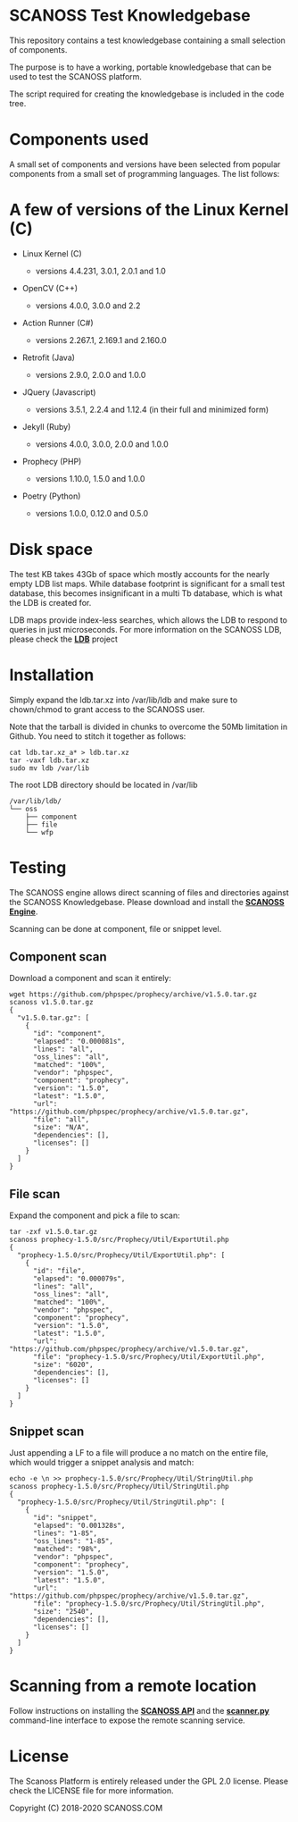 # SCANOSS Test Knowledgebase

This repository contains a test knowledgebase containing a small selection of components. 

The purpose is to have a working, portable knowledgebase that can be used to test the SCANOSS platform.

The script required for creating the knowledgebase is included in the code tree.

# Components used

A small set of components and versions have been selected from popular components from a small set of programming languages. The list follows: 

# A few of versions of the Linux Kernel (C)

* Linux Kernel (C)
	* versions 4.4.231, 3.0.1, 2.0.1 and 1.0 

* OpenCV (C++)
	* versions 4.0.0, 3.0.0 and 2.2

* Action Runner (C#) 
	* versions 2.267.1, 2.169.1 and 2.160.0

* Retrofit (Java) 
	* versions 2.9.0, 2.0.0 and 1.0.0

* JQuery (Javascript)
	* versions 3.5.1, 2.2.4 and 1.12.4 (in their full and minimized form)

* Jekyll (Ruby)
	* versions 4.0.0, 3.0.0, 2.0.0 and 1.0.0

* Prophecy (PHP)
	* versions 1.10.0, 1.5.0 and 1.0.0

* Poetry (Python)
	* versions 1.0.0, 0.12.0 and 0.5.0

# Disk space

The test KB takes 43Gb of space which mostly accounts for the nearly empty LDB list maps. While database footprint is significant for a small test database, this becomes insignificant in a multi Tb database, which is what the LDB is created for.

LDB maps provide index-less searches, which allows the LDB to respond to queries in just microseconds. For more information on the SCANOSS LDB, please check the [**LDB**](https://github.com/scanoss/ldb) project

# Installation

Simply expand the ldb.tar.xz into /var/lib/ldb and make sure to chown/chmod to grant access to the SCANOSS user.

Note that the tarball is divided in chunks to overcome the 50Mb limitation in Github. You need to stitch it together as follows:

```
cat ldb.tar.xz_a* > ldb.tar.xz
tar -vaxf ldb.tar.xz
sudo mv ldb /var/lib
```

The root LDB directory should be located in /var/lib

```tree -d /var/lib/ldb/
/var/lib/ldb/
└── oss
    ├── component
    ├── file
    └── wfp
```

# Testing

The SCANOSS engine allows direct scanning of files and directories against the SCANOSS Knowledgebase. Please download and install the [**SCANOSS Engine**](https://github.com/scanoss/engine).

Scanning can be done at component, file or snippet level.

## Component scan

Download a component and scan it entirely:

```
wget https://github.com/phpspec/prophecy/archive/v1.5.0.tar.gz
scanoss v1.5.0.tar.gz
{
  "v1.5.0.tar.gz": [
    {
      "id": "component",
      "elapsed": "0.000081s",
      "lines": "all",
      "oss_lines": "all",
      "matched": "100%",
      "vendor": "phpspec",
      "component": "prophecy",
      "version": "1.5.0",
      "latest": "1.5.0",
      "url": "https://github.com/phpspec/prophecy/archive/v1.5.0.tar.gz",
      "file": "all",
      "size": "N/A",
      "dependencies": [],
      "licenses": []
    }
  ]
}
```

## File scan

Expand the component and pick a file to scan:

```
tar -zxf v1.5.0.tar.gz 
scanoss prophecy-1.5.0/src/Prophecy/Util/ExportUtil.php 
{
  "prophecy-1.5.0/src/Prophecy/Util/ExportUtil.php": [
    {
      "id": "file",
      "elapsed": "0.000079s",
      "lines": "all",
      "oss_lines": "all",
      "matched": "100%",
      "vendor": "phpspec",
      "component": "prophecy",
      "version": "1.5.0",
      "latest": "1.5.0",
      "url": "https://github.com/phpspec/prophecy/archive/v1.5.0.tar.gz",
      "file": "prophecy-1.5.0/src/Prophecy/Util/ExportUtil.php",
      "size": "6020",
      "dependencies": [],
      "licenses": []
    }
  ]
}
```

## Snippet scan

Just appending a LF to a file will produce a no match on the entire file, which would trigger a snippet analysis and match:

```
echo -e \n >> prophecy-1.5.0/src/Prophecy/Util/StringUtil.php
scanoss prophecy-1.5.0/src/Prophecy/Util/StringUtil.php
{
  "prophecy-1.5.0/src/Prophecy/Util/StringUtil.php": [
    {
      "id": "snippet",
      "elapsed": "0.001328s",
      "lines": "1-85",
      "oss_lines": "1-85",
      "matched": "98%",
      "vendor": "phpspec",
      "component": "prophecy",
      "version": "1.5.0",
      "latest": "1.5.0",
      "url": "https://github.com/phpspec/prophecy/archive/v1.5.0.tar.gz",
      "file": "prophecy-1.5.0/src/Prophecy/Util/StringUtil.php",
      "size": "2540",
      "dependencies": [],
      "licenses": []
    }
  ]
}
```

# Scanning from a remote location

Follow instructions on installing the [**SCANOSS API**](https://github.com/scanoss/API) and the [**scanner.py**](https://github.com/scanoss/scanner.py) command-line interface to expose the remote scanning service.

# License

The Scanoss Platform is entirely released under the GPL 2.0 license. Please check the LICENSE file for more information.

Copyright (C) 2018-2020 SCANOSS.COM

